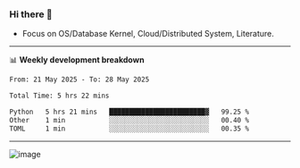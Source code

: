 ### Hi there 👋
<!-- * Daily Meditation via Leetcode/Competitive-Programming. -->
* Focus on OS/Database Kernel, Cloud/Distributed System, Literature.

-------

📊 **Weekly development breakdown**
<!--START_SECTION:waka-->

```txt
From: 21 May 2025 - To: 28 May 2025

Total Time: 5 hrs 22 mins

Python   5 hrs 21 mins   ████████████████████████▓   99.25 %
Other    1 min           ░░░░░░░░░░░░░░░░░░░░░░░░░   00.40 %
TOML     1 min           ░░░░░░░░░░░░░░░░░░░░░░░░░   00.35 %
```

<!--END_SECTION:waka-->

-------

<!-- [![Leetcode Stats](https://leetcard.jacoblin.cool/hzhang413?font=Fira+Mono)](https://leetcode.com/fxrc) -->
![image](./cyberpunk-ghost-in-the-shell.gif)
<!--![image](./gis-archive.png)-->
